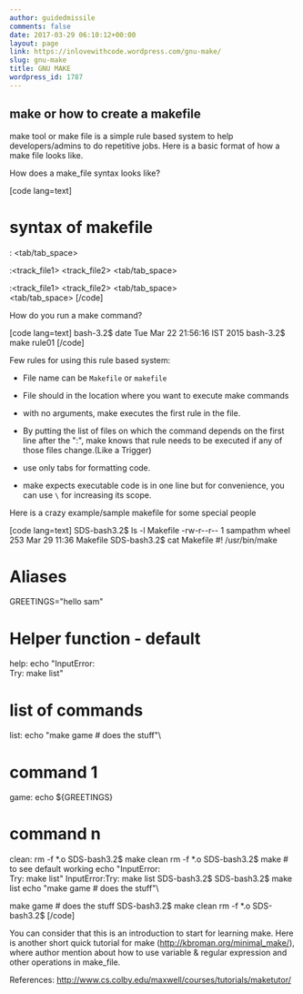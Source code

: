 ```yaml
---
author: guidedmissile
comments: false
date: 2017-03-29 06:10:12+00:00
layout: page
link: https://inlovewithcode.wordpress.com/gnu-make/
slug: gnu-make
title: GNU MAKE
wordpress_id: 1787
---
```


## make or how to create a makefile



make tool or make file is a simple rule based system to help developers/admins to do repetitive jobs. Here is a basic format of how a make file looks like.

How does a make_file syntax looks like?

[code lang=text]
# syntax of makefile
<rule01>:
<tab/tab_space><command1>

<rule02>:<track_file1> <track_file2>
<tab/tab_space><command2>

<rule03>:<track_file1> <track_file2>
<tab/tab_space><command1>\
<tab/tab_space><command2>
[/code]

How do you run a make command?

[code lang=text]
bash-3.2$ date
Tue Mar 22 21:56:16 IST 2015
bash-3.2$  make rule01
[/code]

Few rules for using this rule based system:





  * File name can be `Makefile` or `makefile`


  * File should in the location where you want to execute make commands


  * with no arguments, make executes the first rule in the file.


  * By putting the list of files on which the command depends on the first line after the ":", make knows that rule needs to be executed if any of those files change.(Like a Trigger)


  * use only tabs for formatting code.


  * make expects executable code is in one line but for convenience, you can use `\` for increasing its scope.



Here is a crazy example/sample makefile for some special people

[code lang=text]
SDS-bash3.2$ ls -l Makefile
-rw-r--r--  1 sampathm  wheel  253 Mar 29 11:36 Makefile
SDS-bash3.2$ cat Makefile
#! /usr/bin/make

# Aliases
GREETINGS="hello sam"

# Helper function - default
help:
    echo "InputError:\
    Try: make list"

# list of commands
list:
    echo "make game # does the stuff"\

# command 1
game:
    echo ${GREETINGS}

# command n
clean:
    rm -f *.o
SDS-bash3.2$ make clean
rm -f *.o
SDS-bash3.2$ make # to see default working
echo "InputError:\
    Try: make list"
InputError:Try: make list
SDS-bash3.2$
SDS-bash3.2$ make list
echo "make game # does the stuff"\

make game # does the stuff
SDS-bash3.2$ make clean
rm -f *.o
SDS-bash3.2$
[/code]

You can consider that this is an introduction to start for learning make. Here is another short quick tutorial for make (http://kbroman.org/minimal_make/), where author mention about how to use variable & regular expression and other operations in make_file.

References: http://www.cs.colby.edu/maxwell/courses/tutorials/maketutor/

